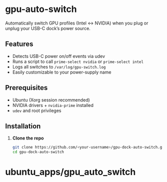 # gpu-auto-switch

Automatically switch GPU profiles (Intel ↔ NVIDIA) when you plug or unplug your USB-C dock’s power source.

## Features

- Detects USB-C power on/off events via udev
- Runs a script to call `prime-select nvidia` or `prime-select intel`
- Logs all switches to `/var/log/gpu-switch.log`
- Easily customizable to your power-supply name

## Prerequisites

- Ubuntu (Xorg session recommended)
- NVIDIA drivers + `nvidia-prime` installed
- `udev` and root privileges

## Installation

1. **Clone the repo**
   ```bash
   git clone https://github.com/<your-username>/gpu-dock-auto-switch.git
   cd gpu-dock-auto-switch
# ubuntu_apps/gpu_auto_switch
